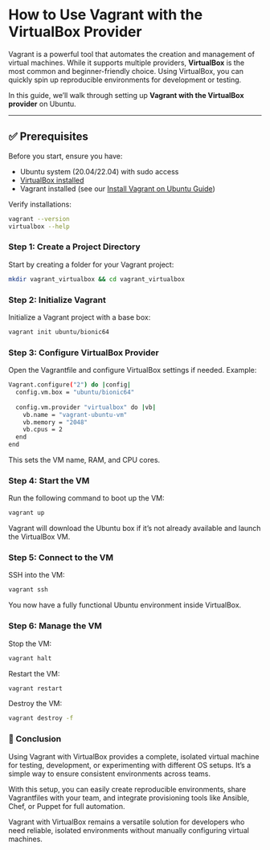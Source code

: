 # How to Use Vagrant with the VirtualBox Provider

Vagrant is a powerful tool that automates the creation and management of virtual machines. While it supports multiple providers, **VirtualBox** is the most common and beginner-friendly choice. Using VirtualBox, you can quickly spin up reproducible environments for development or testing.  

In this guide, we’ll walk through setting up **Vagrant with the VirtualBox provider** on Ubuntu.

---

## ✅ Prerequisites
Before you start, ensure you have:
- Ubuntu system (20.04/22.04) with sudo access  
- [VirtualBox installed](https://www.virtualbox.org/wiki/Linux_Downloads)  
- Vagrant installed (see our [Install Vagrant on Ubuntu Guide](https://narendra-kaduru-portfolio.netlify.app/blog/vagrant-installation-on-ubuntu))

Verify installations:

```bash
vagrant --version
virtualbox --help
```

### Step 1: Create a Project Directory

Start by creating a folder for your Vagrant project:

```bash
mkdir vagrant_virtualbox && cd vagrant_virtualbox
```

### Step 2: Initialize Vagrant

Initialize a Vagrant project with a base box:

```bash
vagrant init ubuntu/bionic64
```

### Step 3: Configure VirtualBox Provider

Open the Vagrantfile and configure VirtualBox settings if needed. Example:

```bash
Vagrant.configure("2") do |config|
  config.vm.box = "ubuntu/bionic64"
  
  config.vm.provider "virtualbox" do |vb|
    vb.name = "vagrant-ubuntu-vm"
    vb.memory = "2048"
    vb.cpus = 2
  end
end
```

This sets the VM name, RAM, and CPU cores. 

### Step 4: Start the VM

Run the following command to boot up the VM:

```bash
vagrant up
```

Vagrant will download the Ubuntu box if it’s not already available and launch the VirtualBox VM.

### Step 5: Connect to the VM

SSH into the VM:

```bash
vagrant ssh
```

You now have a fully functional Ubuntu environment inside VirtualBox.

### Step 6: Manage the VM

Stop the VM:

```bash
vagrant halt
```

Restart the VM:

```bash
vagrant restart
```

Destroy the VM:

```bash
vagrant destroy -f
```

### 🎯 Conclusion

Using Vagrant with VirtualBox provides a complete, isolated virtual machine for testing, development, or experimenting with different OS setups. It’s a simple way to ensure consistent environments across teams.

With this setup, you can easily create reproducible environments, share Vagrantfiles with your team, and integrate provisioning tools like Ansible, Chef, or Puppet for full automation.

Vagrant with VirtualBox remains a versatile solution for developers who need reliable, isolated environments without manually configuring virtual machines.